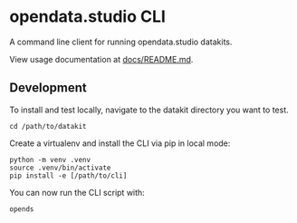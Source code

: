 # opendata.studio CLI

A command line client for running opendata.studio datakits.

View usage documentation at [docs/README.md](https://github.com/opendatastudio/cli/blob/main/docs/README.md).


## Development

To install and test locally, navigate to the datakit directory you want to
test.
```
cd /path/to/datakit
```

Create a virtualenv and install the CLI via pip in local mode:
```
python -m venv .venv
source .venv/bin/activate
pip install -e [/path/to/cli]
```

You can now run the CLI script with:
```
opends
```
